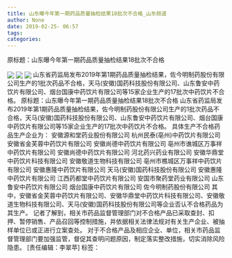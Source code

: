 ```yaml
---
title: 山东曝今年第一期药品质量抽检结果18批次不合格_山东频道
author: None
date: 2019-02-25- 06:57
tags: 
categories: 
---
```

原标题：山东曝今年第一期药品质量抽检结果18批次不合格
<!-- more -->
                
<img align="center" border="0" src="http://p3.ifengimg.com/fck/2019_09/ffc07eb7dd50d63_w800_h240.jpg" />
                
<img align="center" border="0" src="http://p3.ifengimg.com/fck/2019_09/6b3c1111d78cd42_w800_h169.jpg" />
            
<img align="center" border="0" src="http://p2.ifengimg.com/a/2016/0810/204c433878d5cf9size1_w16_h16.png" />
山东省药监局发布2019年第1期药品质量抽检结果，佐今明制药股份有限公司生产的1批次药品不合格，天马(安徽)国药科技股份有限公司、山东鲁安中药饮片有限公司、烟台国康中药饮片有限公司等15家企业生产的17批次中药饮片不合格。
原标题：山东曝今年第一期药品质量抽检结果18批次不合格
山东省药监局发布2019年第1期药品质量抽检结果，佐今明制药股份有限公司生产的1批次药品不合格，天马(安徽)国药科技股份有限公司、山东鲁安中药饮片有限公司、烟台国康中药饮片有限公司等15家企业生产的17批次中药饮片不合格。
具体生产不合格药品生产企业为：
安徽源和堂药业股份有限公司
杭州民泰(亳州)中药饮片有限公司
安徽省金芙蓉中药饮片有限公司
安徽尚德中药饮片有限公司
亳州市谯城区万事祥中药饮片有限公司
安徽尚德中药饮片有限公司
河北药兴药业有限公司
安徽华鼎堂中药饮片科技有限公司
安徽敬道生物科技有限公司
亳州市樵城区万事祥中药饮片有限公司
安徽惠隆中药饮片有限公司
天马(安徽)国药科技股份有限公司
安徽惠隆中药饮片有限公司
江西药都堂中药饮片有限公司
安国市聚药堂药业有限公司
山东鲁安中药饮片有限公司
烟台国康中药饮片有限公司
佐今明制药股份有限公司
其中，安徽省金芙蓉中药饮片有限公司、安徽华鼎堂中药饮片科技有限公司、安徽敬道生物科技有限公司、天马(安徽)国药科技股份有限公司等企业否认不合格药品为其生产。
记者了解到，相关市药品监督管理部门对不合格产品已采取查封、扣押、暂停销售、产品召回等控制措施，并依据相关法律法规对有关生产企业、被抽样单位已或正进行立案查处。
对于不合格产品及相应企业、单位，相关市药品监督管理部门要加强监管，督促其查明问题原因，制定落实整改措施，切实消除风险隐患。
[责任编辑：李翠苹]
标签：
 
             
